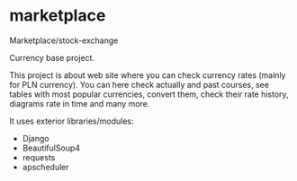 # marketplace
Marketplace/stock-exchange

Currency base project.

This project is about web site where you can check currency rates (mainly for PLN currency).
You can here check actually and past courses, see tables with most popular currencies, convert them,
check their rate history, diagrams rate in time and many more.

It uses exterior libraries/modules:
  - Django
  - BeautifulSoup4
  - requests
  - apscheduler
  
